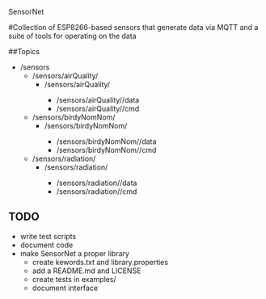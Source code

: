 SensorNet

#Collection of ESP8266-based sensors that generate data via MQTT and a suite of tools for operating on the data

##Topics

* /sensors
    - /sensors/airQuality/
        + /sensors/airQuality/<WifiMAC>
            * /sensors/airQuality/<WifiMAC>/data
            * /sensors/airQuality/<WifiMAC>/cmd
    - /sensors/birdyNomNom/
        + /sensors/birdyNomNom/<WifiMAC>
            * /sensors/birdyNomNom/<WifiMAC>/data
            * /sensors/birdyNomNom/<WifiMAC>/cmd
    - /sensors/radiation/
        + /sensors/radiation/<WifiMAC>
            * /sensors/radiation/<WifiMAC>/data
            * /sensors/radiation/<WifiMAC>/cmd

## TODO

* write test scripts
* document code
* make SensorNet a proper library
  - create kewords.txt and library.properties
  - add a README.md and LICENSE
  - create tests in examples/
  - document interface
